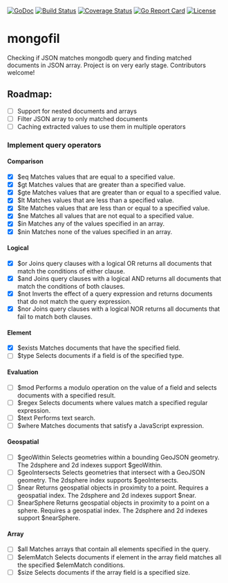 [![GoDoc](https://godoc.org/github.com/ivahaev/mongofil?status.svg)](https://godoc.org/github.com/ivahaev/mongofil)
[![Build Status](https://travis-ci.org/ivahaev/mongofil.svg?branch=master)](https://travis-ci.org/ivahaev/mongofil)
[![Coverage Status](https://coveralls.io/repos/github/ivahaev/mongofil/badge.svg?branch=master)](https://coveralls.io/github/ivahaev/mongofil?branch=master)
[![Go Report Card](https://goreportcard.com/badge/github.com/ivahaev/mongofil)](https://goreportcard.com/report/github.com/ivahaev/mongofil)
[![License](https://img.shields.io/badge/license-MIT%20v3-blue.svg)](https://github.com/github.com/ivahaev/blob/master/LICENSE)

# mongofil
Checking if JSON matches mongodb query and finding matched documents in JSON array.
Project is on very early stage. Contributors welcome!


## Roadmap:

- [ ] Support for nested documents and arrays
- [ ] Filter JSON array to only matched documents
- [ ] Caching extracted values to use them in multiple operators

### Implement query operators
#### Comparison
- [x] $eq	    Matches values that are equal to a specified value.
- [x] $gt	    Matches values that are greater than a specified value.
- [x] $gte	Matches values that are greater than or equal to a specified value.
- [x] $lt	    Matches values that are less than a specified value.
- [x] $lte	Matches values that are less than or equal to a specified value.
- [x] $ne	    Matches all values that are not equal to a specified value.
- [x] $in	    Matches any of the values specified in an array.
- [x] $nin	Matches none of the values specified in an array.

#### Logical
- [x] $or	Joins query clauses with a logical OR returns all documents that match the conditions of either clause.
- [x] $and	Joins query clauses with a logical AND returns all documents that match the conditions of both clauses.
- [x] $not	Inverts the effect of a query expression and returns documents that do not match the query expression.
- [x] $nor	Joins query clauses with a logical NOR returns all documents that fail to match both clauses.

#### Element
- [x] $exists	Matches documents that have the specified field.
- [ ] $type	    Selects documents if a field is of the specified type.

#### Evaluation
- [ ] $mod	Performs a modulo operation on the value of a field and selects documents with a specified result.
- [ ] $regex	Selects documents where values match a specified regular expression.
- [ ] $text	Performs text search.
- [ ] $where	Matches documents that satisfy a JavaScript expression.

#### Geospatial
- [ ] $geoWithin	Selects geometries within a bounding GeoJSON geometry. The 2dsphere and 2d indexes support $geoWithin.
- [ ] $geoIntersects	Selects geometries that intersect with a GeoJSON geometry. The 2dsphere index supports $geoIntersects.
- [ ] $near	Returns geospatial objects in proximity to a point. Requires a geospatial index. The 2dsphere and 2d indexes support $near.
- [ ] $nearSphere	Returns geospatial objects in proximity to a point on a sphere. Requires a geospatial index. The 2dsphere and 2d indexes support $nearSphere.

#### Array
- [ ] $all	Matches arrays that contain all elements specified in the query.
- [ ] $elemMatch	Selects documents if element in the array field matches all the specified $elemMatch conditions.
- [ ] $size	Selects documents if the array field is a specified size.